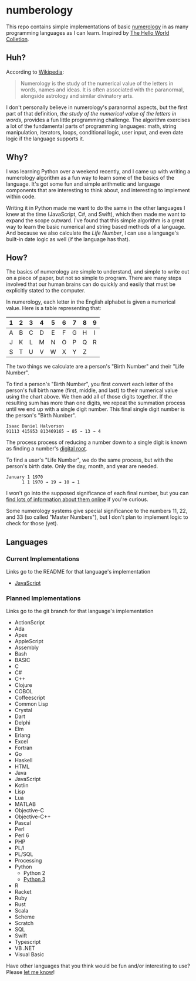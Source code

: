 # numberology

This repo contains simple implementations of basic [numerology](https://en.wikipedia.org/wiki/Numerology) in as many programming languages as I can learn. Inspired by [The Hello World Colletion](https://helloworldcollection.github.io).

## Huh?

According to [Wikipedia](https://en.wikipedia.org/wiki/Numerology):

> Numerology is the study of the numerical value of the letters in words, names and ideas. It is often associated with the paranormal, alongside astrology and similar divinatory arts.

I don't personally believe in numerology's paranormal aspects, but the first part of that definition, *the study of the numerical value of the letters in words*, provides a fun little programming challenge. The algorithm exercises a lot of the fundamental parts of programming languages: math, string manipulation, iterators, loops, conditional logic, user input, and even date logic if the language supports it.

## Why?

I was learning Python over a weekend recently, and I came up with writing a numerology algorithm as a fun way to learn some of the basics of the language. It's got some fun and simple arithmetic and language components that are interesting to think about, and interesting to implement within code.

Writing it in Python made me want to do the same in the other languages I knew at the time (JavaScript, C#, and Swift), which then made me want to expand the scope outward. I've found that this simple algorithm is a great way to learn the basic numerical and string based methods of a language. And because we also calculate the *Life Number*, I can use a language's built-in date logic as well (if the language has that).

## How?

The basics of numerology are simple to understand, and simple to write out on a piece of paper, but not so simple to program. There are many steps involved that our human brains can do quickly and easily that must be explicitly stated to the computer.

In numerology, each letter in the English alphabet is given a numerical value. Here is a table representing that:

  1  |  2  |  3  |  4  |  5  |  6  |  7  |  8  |  9
 :-: | :-: | :-: | :-: | :-: | :-: | :-: | :-: | :-:
  A  |  B  |  C  |  D  |  E  |  F  |  G  |  H  |  I
  J  |  K  |  L  |  M  |  N  |  O  |  P  |  Q  |  R
  S  |  T  |  U  |  V  |  W  |  X  |  Y  |  Z  |

The two things we calculate are a person's "Birth Number" and their "Life Number".

To find a person's "Birth Number", you first convert each letter of the person's full birth name (first, middle, and last) to their numerical value using the chart above. We then add all of those digits together. If the resulting sum has more than one digits, we repeat the summation process until we end up with a single digit number. This final single digit number is the person's "Birth Number".

```plain
Isaac Daniel Halvorson
91113 415953 813469165 → 85 → 13 → 4
```

The process process of reducing a number down to a single digit is known as finding a number's [digital root](https://en.wikipedia.org/wiki/Digital_root).

To find a user's "Life Number", we do the same process, but with the person's birth date. Only the day, month, and year are needed.

```plain
January 1 1970
      1 1 1970 → 19 → 10 → 1
```

I won't go into the supposed significance of each final number, but you can [find lots of information about them online](https://www.google.com/search?client=safari&rls=en&q=numerology&ie=UTF-8&oe=UTF-8) if you're curious.

Some numerology systems give special significance to the numbers 11, 22, and 33 (so called "Master Numbers"), but I don't plan to implement logic to check for those (yet).

## Languages

### Current Implementations

Links go to the README for that language's implementation

- [JavaScript](./code/javascript)

### Planned Implementations

Links go to the git branch for that language's implementation

- ActionScript
- Ada
- Apex
- AppleScript
- Assembly
- Bash
- BASIC
- C
- C#
- C++
- Clojure
- COBOL
- Coffeescript
- Common Lisp
- Crystal
- Dart
- Delphi
- Elm
- Erlang
- Excel
- Fortran
- Go
- Haskell
- HTML
- Java
- JavaScript
- Kotlin
- Lisp
- Lua
- MATLAB
- Objective-C
- Objective-C++
- Pascal
- Perl
- Perl 6
- PHP
- PL/I
- PL/SQL
- Processing
- Python
  - Python 2
  - [Python 3](https://github.com/hisaac/numberology/tree/python3)
- R
- Racket
- Ruby
- Rust
- Scala
- Scheme
- Scratch
- SQL
- Swift
- Typescript
- VB .NET
- Visual Basic

Have other languages that you think would be fun and/or interesting to use? Please [let me know](mailto:numberology@hisaac.net)!
